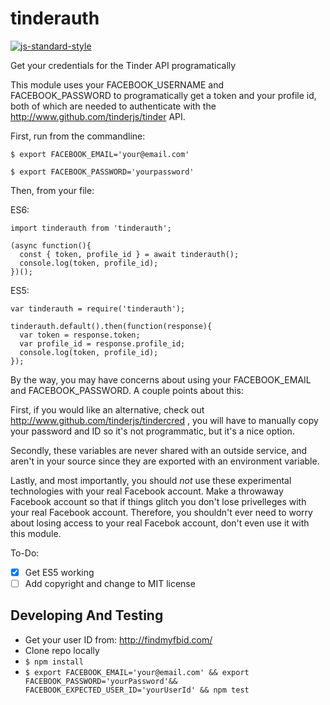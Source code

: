 # tinderauth
[![js-standard-style](https://img.shields.io/badge/code%20style-standard-brightgreen.svg)](http://standardjs.com/)

Get your credentials for the Tinder API programatically

This module uses your FACEBOOK_USERNAME and FACEBOOK_PASSWORD to programatically get a token and your profile id, both of which are needed to authenticate with the http://www.github.com/tinderjs/tinder API.

First, run from the commandline:

`$ export FACEBOOK_EMAIL='your@email.com'`

`$ export FACEBOOK_PASSWORD='yourpassword'`

Then, from your file:

ES6:

```
import tinderauth from 'tinderauth';

(async function(){
  const { token, profile_id } = await tinderauth();
  console.log(token, profile_id);
})();
```

ES5:

```
var tinderauth = require('tinderauth');

tinderauth.default().then(function(response){
  var token = response.token;
  var profile_id = response.profile_id;
  console.log(token, profile_id);
});
```

By the way, you may have concerns about using your FACEBOOK_EMAIL and FACEBOOK_PASSWORD. A couple points about this: 

First, if you would like an alternative, check out http://www.github.com/tinderjs/tindercred , you will have to manually copy your password and ID so it's not programmatic, but it's a nice option. 

Secondly, these variables are never shared with an outside service, and aren't in your source since they are exported with an environment variable. 

Lastly, and most importantly, you should *not* use these experimental technologies with your real Facebook account. Make a throwaway Facebook account so that if things glitch you don't lose privelleges with your real Facebook account. Therefore, you shouldn't ever need to worry about losing access to your real Facebok account, don't even use it with this module. 


To-Do:

- [X] Get ES5 working
- [ ] Add copyright and change to MIT license

## Developing And Testing
- Get your user ID from: http://findmyfbid.com/
- Clone repo locally
- `$ npm install`
- `$ export FACEBOOK_EMAIL='your@email.com' && export FACEBOOK_PASSWORD='yourPassword'&& FACEBOOK_EXPECTED_USER_ID='yourUserId' && npm test`

